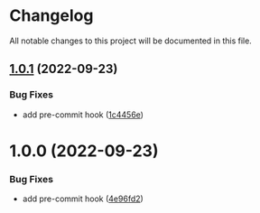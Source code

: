 # Changelog

All notable changes to this project will be documented in this file.

## [1.0.1](https://github.com/niyialimi/Lambda_EC2_Termination/compare/v1.0.0...v1.0.1) (2022-09-23)


### Bug Fixes

* add pre-commit hook ([1c4456e](https://github.com/niyialimi/Lambda_EC2_Termination/commit/1c4456ef5e13cf8293330c9240b82b1a232a3ab0))

# 1.0.0 (2022-09-23)


### Bug Fixes

* add pre-commit hook ([4e96fd2](https://github.com/niyialimi/Lambda_EC2_Termination/commit/4e96fd203fbd3ab3ba0c4d235d810ecda839a645))
